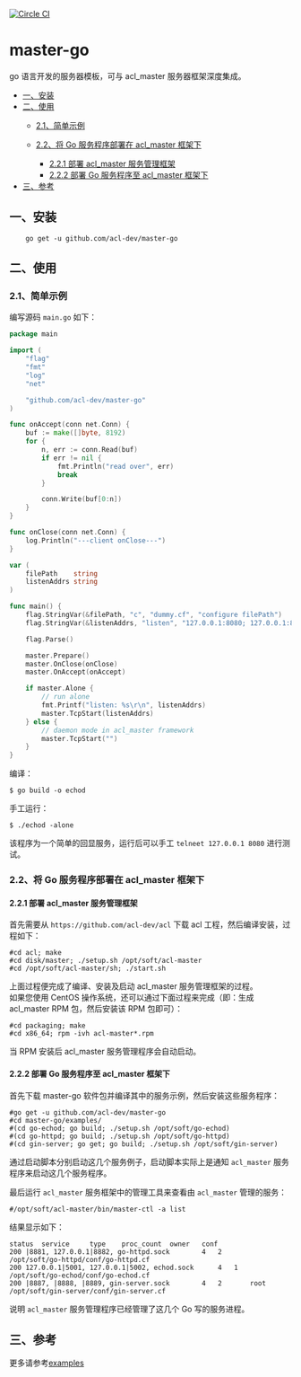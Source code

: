[![Circle CI](https://circleci.com/gh/acl-dev/master-go.svg?style=svg)](https://circleci.com/gh/acl-dev/master-go)

# master-go

go 语言开发的服务器模板，可与 acl_master 服务器框架深度集成。

* [一、安装](#一安装)
* [二、使用](#二使用)
    * [2.1、简单示例](#21简单示例)
    * [2.2、将 Go 服务程序部署在 acl_master 框架下](#22将-go-服务程序部署在-acl_master-框架下)

        * [2.2.1 部署 acl_master 服务管理框架](#221-部署-acl_master-服务管理框架)
        * [2.2.2 部署 Go 服务程序至 acl_master 框架下](#222-部署-go-服务程序至-acl_master-框架下)
* [三、参考](#三参考)
## 一、安装
```
	go get -u github.com/acl-dev/master-go
```

## 二、使用

### 2.1、简单示例
编写源码 `main.go` 如下：
```go
package main

import (
    "flag"
    "fmt"
    "log"
    "net"

    "github.com/acl-dev/master-go"
)

func onAccept(conn net.Conn) {
    buf := make([]byte, 8192)
    for {
        n, err := conn.Read(buf)
        if err != nil {
            fmt.Println("read over", err)
            break
        }

        conn.Write(buf[0:n])
    }
}

func onClose(conn net.Conn) {
    log.Println("---client onClose---")
}

var (
    filePath    string
    listenAddrs string
)

func main() {
    flag.StringVar(&filePath, "c", "dummy.cf", "configure filePath")
    flag.StringVar(&listenAddrs, "listen", "127.0.0.1:8080; 127.0.0.1:8081", "listen addr in alone running")

    flag.Parse()

    master.Prepare()
    master.OnClose(onClose)
    master.OnAccept(onAccept)

    if master.Alone {
        // run alone
        fmt.Printf("listen: %s\r\n", listenAddrs)
        master.TcpStart(listenAddrs)
    } else {
        // daemon mode in acl_master framework
        master.TcpStart("")
    }
}
```
编译：
```
$ go build -o echod
```
手工运行：

```
$ ./echod -alone
```
该程序为一个简单的回显服务，运行后可以手工 `telneet 127.0.0.1 8080` 进行测试。 

### 2.2、将 Go 服务程序部署在 acl_master 框架下
#### 2.2.1 部署 acl_master 服务管理框架
首先需要从 `https://github.com/acl-dev/acl` 下载 acl 工程，然后编译安装，过程如下：
```
#cd acl; make
#cd disk/master; ./setup.sh /opt/soft/acl-master
#cd /opt/soft/acl-master/sh; ./start.sh
```
上面过程便完成了编译、安装及启动 acl_master 服务管理框架的过程。  
如果您使用 CentOS 操作系统，还可以通过下面过程来完成（即：生成 acl_master RPM 包，然后安装该 RPM 包即可）：
```
#cd packaging; make
#cd x86_64; rpm -ivh acl-master*.rpm
```
当 RPM 安装后 acl_master 服务管理程序会自动启动。

#### 2.2.2 部署 Go 服务程序至 acl_master 框架下
首先下载 master-go 软件包并编译其中的服务示例，然后安装这些服务程序：

```
#go get -u github.com/acl-dev/master-go
#cd master-go/examples/
#(cd go-echod; go build; ./setup.sh /opt/soft/go-echod)
#(cd go-httpd; go build; ./setup.sh /opt/soft/go-httpd)
#(cd gin-server; go get; go build; ./setup.sh /opt/soft/gin-server)
```
通过启动脚本分别启动这几个服务例子，启动脚本实际上是通知 `acl_master` 服务程序来启动这几个服务程序。

最后运行 `acl_master` 服务框架中的管理工具来查看由 `acl_master` 管理的服务：
```
#/opt/soft/acl-master/bin/master-ctl -a list
```
结果显示如下：
```
status	service		type	proc_count	owner	conf	
200	|8881, 127.0.0.1|8882, go-httpd.sock		4	2			/opt/soft/go-httpd/conf/go-httpd.cf	
200	127.0.0.1|5001, 127.0.0.1|5002, echod.sock		4	1			/opt/soft/go-echod/conf/go-echod.cf	
200	|8887, |8888, |8889, gin-server.sock		4	2		root	/opt/soft/gin-server/conf/gin-server.cf	
```
说明 `acl_master` 服务管理程序已经管理了这几个 Go 写的服务进程。

## 三、参考
更多请参考[examples](https://github.com/acl-dev/master-go/tree/master/examples/)
